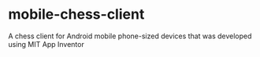 # mobile-chess-client
A chess client for Android mobile phone-sized devices that was developed using MIT App Inventor
